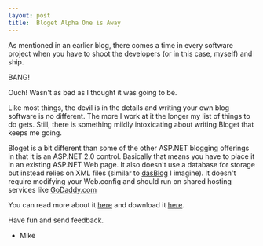 ```yaml
---
layout: post
title:  Bloget Alpha One is Away
---
```

As mentioned in an earlier blog, there comes a time in every software project when you have to shoot the developers (or in this case, myself) and ship.

BANG!

Ouch! Wasn't as bad as I thought it was going to be.

Like most things, the devil is in the details and writing your own blog software is no different. The more I work at it the longer my list of things to do gets. Still, there is something mildly intoxicating about writing Bloget that keeps me going.

Bloget is a bit different than some of the other ASP.NET blogging offerings in that it is an ASP.NET 2.0 control. Basically that means you have to place it in an existing ASP.NET Web page. It also doesn't use a database for storage but instead relies on XML files (similar to [dasBlog](http://dasBlog.net) I imagine). It doesn't require modifying your Web.config and should run on shared hosting services like [GoDaddy.com](http://GoDaddy.com)

You can read more about it [here](/bloget) and download it [here](/downloads).

Have fun and send feedback.

- Mike
